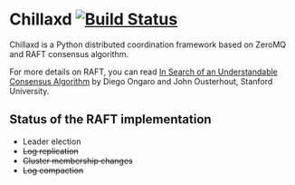 # Chillaxd [![Build Status](https://api.travis-ci.org/ylamgarchal/chillaxd.png)](https://api.travis-ci.org/ylamgarchal/chillaxd)

Chillaxd is a Python distributed coordination framework based on ZeroMQ and RAFT consensus algorithm.

For more details on RAFT, you can read [In Search of an Understandable Consensus Algorithm][raft-paper] by Diego Ongaro and John Ousterhout, Stanford University.

## Status of the RAFT implementation

* Leader election
* ~~Log replication~~
* ~~Cluster membership changes~~
* ~~Log compaction~~

[raft-paper]: https://ramcloud.stanford.edu/raft.pdf

